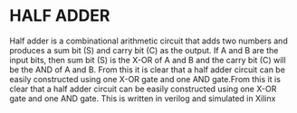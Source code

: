 
# HALF ADDER

Half adder is a combinational  arithmetic circuit that adds two numbers and produces a sum bit (S) and carry bit (C) as the output. If  A and B are the input bits, then sum bit (S) is the X-OR of A and B  and the carry bit (C) will be the AND of A and B. From this it is clear that a half adder circuit can be easily constructed using one X-OR gate and one AND gate.From this it is clear that a half adder circuit can be easily constructed using one X-OR gate and one AND gate. This is written in verilog and simulated in Xilinx